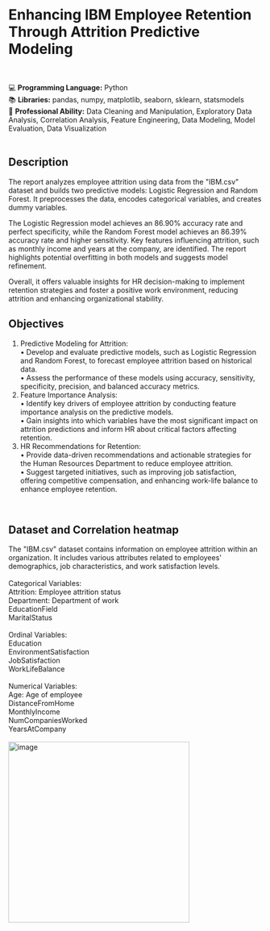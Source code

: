 # Enhancing IBM Employee Retention Through Attrition Predictive Modeling
<br>

💻 **Programming Language:** Python <br>
📚 **Libraries:** pandas, numpy, matplotlib, seaborn, sklearn, statsmodels <br>
📌 **Professional Ability:** Data Cleaning and Manipulation, Exploratory Data Analysis, Correlation Analysis, Feature Engineering, Data Modeling, Model Evaluation, Data Visualization <br>
<br>

## Description
The report analyzes employee attrition using data from the "IBM.csv" dataset and builds two predictive models: Logistic Regression and Random Forest. It preprocesses the data, encodes categorical variables, and creates dummy variables. 

The Logistic Regression model achieves an 86.90% accuracy rate and perfect specificity, while the Random Forest model achieves an 86.39% accuracy rate and higher sensitivity. Key features influencing attrition, such as monthly income and years at the company, are identified. The report highlights potential overfitting in both models and suggests model refinement.

Overall, it offers valuable insights for HR decision-making to implement retention strategies and foster a positive work environment, reducing attrition and enhancing organizational stability.
<br>

## Objectives
1.	Predictive Modeling for Attrition:<br>
• Develop and evaluate predictive models, such as Logistic Regression and Random Forest, to forecast employee attrition based on historical data.<br>
• Assess the performance of these models using accuracy, sensitivity, specificity, precision, and balanced accuracy metrics.<br>
2.	Feature Importance Analysis:<br>
• Identify key drivers of employee attrition by conducting feature importance analysis on the predictive models.<br>
• Gain insights into which variables have the most significant impact on attrition predictions and inform HR about critical factors affecting retention.<br>
3.	HR Recommendations for Retention:<br>
• Provide data-driven recommendations and actionable strategies for the Human Resources Department to reduce employee attrition.<br>
• Suggest targeted initiatives, such as improving job satisfaction, offering competitive compensation, and enhancing work-life balance to enhance employee retention.<br>
<br>

## Dataset and Correlation heatmap
The "IBM.csv" dataset contains information on employee attrition within an organization. It includes various attributes related to employees' demographics, job characteristics, and work satisfaction levels.<br>
<br>
Categorical Variables:<br>
Attrition: Employee attrition status<br>
Department: Department of work<br>
EducationField<br>
MaritalStatus<br>
<br>
Ordinal Variables:<br>
Education<br>
EnvironmentSatisfaction<br>
JobSatisfaction<br>
WorkLifeBalance<br>
<br>
Numerical Variables:<br>
Age: Age of employee<br>
DistanceFromHome<br>
MonthlyIncome<br>
NumCompaniesWorked<br>
YearsAtCompany<br>
<br>
<img width="359" alt="image" src="https://github.com/HsinFangHu/IBM-Employee-Retention-Prediction/assets/135067776/d37b5f7f-3ecc-4bc0-ae74-8791908d82e0">
